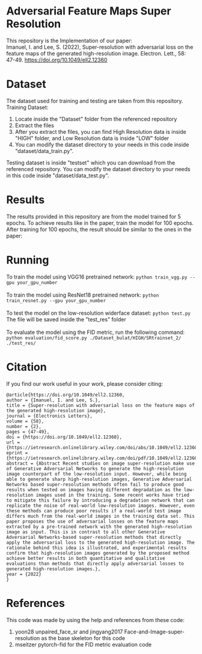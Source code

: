 # Adversarial Feature Maps Super Resolution
This repository is the Implementation of our paper: <br>
Imanuel, I. and Lee, S. (2022), Super-resolution with adversarial loss on the feature maps of the generated high-resolution image. Electron. Lett., 58: 47-49. https://doi.org/10.1049/ell2.12360

# Dataset
The dataset used for training and testing are taken from this repository. <br>
Training Dataset:
1. Locate inside the "Dataset" folder from the referenced repository
2. Extract the files
3. After you extract the files, you can find High Resolution data is inside "HIGH" folder, and Low Resolution data is inside "LOW" folder
4. You can modify the dataset directory to your needs in this code inside "dataset/data_train.py".

Testing dataset is inside "testset" which you can download from the referenced repository. You can modify the dataset directory to your needs in this code inside "dataset/data_test.py".

# Results
The results provided in this repository are from the model trained for 5 epochs. To achieve results like in the paper, train the model for 100 epochs. After training for 100 epochs, the result should be similar to the ones in the paper:

# Running
To train the model using VGG16 pretrained network:
```python train_vgg.py --gpu your_gpu_number``` <br><br>
To train the model using ResNet18 pretrained network:
```python train_resnet.py --gpu your_gpu_number``` <br><br>
To test the model on the low-resolution widerface dataset:
```python test.py``` <br>
The file will be saved inside the "test_res" folder <br><br>
To evaluate the model using the FID metric, run the following command: <br>
```python evaluation/fid_score.py ./Dataset_bulat/HIGH/SRtrainset_2/ ./test_res/```

# Citation
If you find our work useful in your work, please consider citing:
```
@article{https://doi.org/10.1049/ell2.12360,
author = {Imanuel, I. and Lee, S.},
title = {Super-resolution with adversarial loss on the feature maps of the generated high-resolution image},
journal = {Electronics Letters},
volume = {58},
number = {2},
pages = {47-49},
doi = {https://doi.org/10.1049/ell2.12360},
url = {https://ietresearch.onlinelibrary.wiley.com/doi/abs/10.1049/ell2.12360},
eprint = {https://ietresearch.onlinelibrary.wiley.com/doi/pdf/10.1049/ell2.12360},
abstract = {Abstract Recent studies on image super-resolution make use of Generative Adversarial Networks to generate the high-resolution image counterpart of the low-resolution input. However, while being able to generate sharp high-resolution images, Generative Adversarial Networks based super-resolution methods often fail to produce good results when tested on images having different degradation as the low-resolution images used in the training. Some recent works have tried to mitigate this failure by introducing a degradation network that can replicate the noise of real-world low-resolution images. However, even these methods can produce poor results if a real-world test image differs much from the real-world images in the training data set. This paper proposes the use of adversarial losses on the feature maps extracted by a pre-trained network with the generated high-resolution image as input. This is in contrast to all other Generative Adversarial Networks-based super-resolution methods that directly apply the adversarial loss to the generated high-resolution image. The rationale behind this idea is illustrated, and experimental results confirm that high-resolution images generated by the proposed method achieve better results in both quantitative and qualitative evaluations than methods that directly apply adversarial losses to generated high-resolution images.},
year = {2022}
}
```
# References
This code was made by using the help and references from these code:
1. yoon28 unpaired_face_sr and jingyang2017 Face-and-Image-super-resolution as the base skeleton for this code
2. mseitzer pytorch-fid for the FID metric evaluation code
